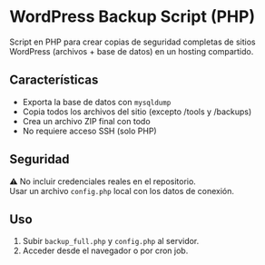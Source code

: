 # WordPress Backup Script (PHP)

Script en PHP para crear copias de seguridad completas de sitios WordPress
(archivos + base de datos) en un hosting compartido.

## Características
- Exporta la base de datos con `mysqldump`
- Copia todos los archivos del sitio (excepto /tools y /backups)
- Crea un archivo ZIP final con todo
- No requiere acceso SSH (solo PHP)

## Seguridad
⚠️ No incluir credenciales reales en el repositorio.  
Usar un archivo `config.php` local con los datos de conexión.

## Uso
1. Subir `backup_full.php` y `config.php` al servidor.  
2. Acceder desde el navegador o por cron job.
